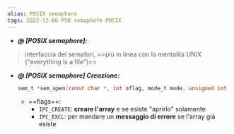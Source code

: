 ```yaml
---
alias: POSIX semaphore
tags: 2022-12-06 PSR semaphore POSIX
---
```


- ***@ [POSIX semaphore]:***
> interfaccia dei semafori, ==più in linea con la mentalità UNIX ("everything is a file")== 

<!--ID: 1670488506964-->


- ***@ [POSIX semaphore] Creazione:***
	```c
	sem_t *sem_open(const char *, int oflag, mode_t mode, unsigned int value);
	```

	- ==flags==:
		- `IPC_CREATE`: **creare l'array** e se esiste "aprirlo" solamente
		- `IPC_EXCL`: per mandare un **messaggio di errore** se l'array già esiste

<!--ID: 1670493136183-->

